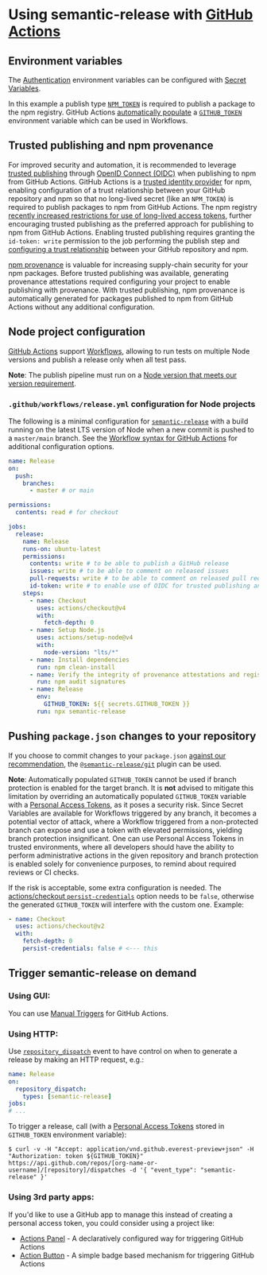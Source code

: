 # Using semantic-release with [GitHub Actions](https://help.github.com/en/categories/automating-your-workflow-with-github-actions)

## Environment variables

The [Authentication](../../usage/ci-configuration.md#authentication) environment variables can be configured with [Secret Variables](https://docs.github.com/en/actions/reference/encrypted-secrets).

In this example a publish type [`NPM_TOKEN`](https://docs.npmjs.com/creating-and-viewing-authentication-tokens) is required to publish a package to the npm registry. GitHub Actions [automatically populate](https://docs.github.com/en/actions/security-guides/automatic-token-authentication) a [`GITHUB_TOKEN`](https://help.github.com/en/articles/creating-a-personal-access-token-for-the-command-line) environment variable which can be used in Workflows.

## Trusted publishing and npm provenance

For improved security and automation, it is recommended to leverage [trusted publishing](https://docs.npmjs.com/trusted-publishers) through [OpenID Connect (OIDC)](https://docs.github.com/en/actions/deployment/security-hardening-your-deployments/about-security-hardening-with-openid-connect) when publishing to npm from GitHub Actions.
GitHub Actions is a [trusted identity provider](https://docs.npmjs.com/trusted-publishers#identity-providers) for npm, enabling configuration of a trust relationship between your GitHub repository and npm so that no long-lived secret (like an `NPM_TOKEN`) is required to publish packages to npm from GitHub Actions.
The npm registry [recently increased restrictions for use of long-lived access tokens](https://github.blog/changelog/2025-09-29-strengthening-npm-security-important-changes-to-authentication-and-token-management/), further encouraging trusted publishing as the preferred approach for publishing to npm from GitHub Actions.
Enabling trusted publishing requires granting the `id-token: write` permission to the job performing the publish step and [configuring a trust relationship](https://docs.npmjs.com/trusted-publishers#step-1-add-a-trusted-publisher-on-npmjscom) between your GitHub repository and npm.

[npm provenance](https://docs.npmjs.com/generating-provenance-statements) is valuable for increasing supply-chain security for your npm packages.
Before trusted publishing was available, generating provenance attestations required configuring your project to enable publishing with provenance.
With trusted publishing, npm provenance is automatically generated for packages published to npm from GitHub Actions without any additional configuration.

## Node project configuration

[GitHub Actions](https://github.com/features/actions) support [Workflows](https://help.github.com/en/articles/configuring-workflows), allowing to run tests on multiple Node versions and publish a release only when all test pass.

**Note**: The publish pipeline must run on a [Node version that meets our version requirement](../../support/node-version.md).

### `.github/workflows/release.yml` configuration for Node projects

The following is a minimal configuration for [`semantic-release`](https://github.com/semantic-release/semantic-release) with a build running on the latest LTS version of Node when a new commit is pushed to a `master/main` branch.
See the [Workflow syntax for GitHub Actions](https://docs.github.com/en/actions/writing-workflows/workflow-syntax-for-github-actions) for additional configuration options.

```yaml
name: Release
on:
  push:
    branches:
      - master # or main

permissions:
  contents: read # for checkout

jobs:
  release:
    name: Release
    runs-on: ubuntu-latest
    permissions:
      contents: write # to be able to publish a GitHub release
      issues: write # to be able to comment on released issues
      pull-requests: write # to be able to comment on released pull requests
      id-token: write # to enable use of OIDC for trusted publishing and npm provenance
    steps:
      - name: Checkout
        uses: actions/checkout@v4
        with:
          fetch-depth: 0
      - name: Setup Node.js
        uses: actions/setup-node@v4
        with:
          node-version: "lts/*"
      - name: Install dependencies
        run: npm clean-install
      - name: Verify the integrity of provenance attestations and registry signatures for installed dependencies
        run: npm audit signatures
      - name: Release
        env:
          GITHUB_TOKEN: ${{ secrets.GITHUB_TOKEN }}
        run: npx semantic-release
```

## Pushing `package.json` changes to your repository

If you choose to commit changes to your `package.json` [against our recommendation](../../support/FAQ.md#making-commits-during-the-release-process-adds-significant-complexity), the [`@semantic-release/git`](https://github.com/semantic-release/git) plugin can be used.

**Note**: Automatically populated `GITHUB_TOKEN` cannot be used if branch protection is enabled for the target branch.
It is **not** advised to mitigate this limitation by overriding an automatically populated `GITHUB_TOKEN` variable with a [Personal Access Tokens](https://help.github.com/en/github/authenticating-to-github/creating-a-personal-access-token-for-the-command-line), as it poses a security risk.
Since Secret Variables are available for Workflows triggered by any branch, it becomes a potential vector of attack, where a Workflow triggered from a non-protected branch can expose and use a token with elevated permissions, yielding branch protection insignificant.
One can use Personal Access Tokens in trusted environments, where all developers should have the ability to perform administrative actions in the given repository and branch protection is enabled solely for convenience purposes, to remind about required reviews or CI checks.

If the risk is acceptable, some extra configuration is needed. The [actions/checkout `persist-credentials`](https://github.com/marketplace/actions/checkout#usage) option needs to be `false`, otherwise the generated `GITHUB_TOKEN` will interfere with the custom one. Example:

```yaml
- name: Checkout
  uses: actions/checkout@v2
  with:
    fetch-depth: 0
    persist-credentials: false # <--- this
```

## Trigger semantic-release on demand

### Using GUI:

You can use [Manual Triggers](https://github.blog/changelog/2020-07-06-github-actions-manual-triggers-with-workflow_dispatch/) for GitHub Actions.

### Using HTTP:

Use [`repository_dispatch`](https://docs.github.com/en/actions/reference/events-that-trigger-workflows#repository_dispatch) event to have control on when to generate a release by making an HTTP request, e.g.:

```yaml
name: Release
on:
  repository_dispatch:
    types: [semantic-release]
jobs:
# ...
```

To trigger a release, call (with a [Personal Access Tokens](https://help.github.com/en/github/authenticating-to-github/creating-a-personal-access-token-for-the-command-line) stored in `GITHUB_TOKEN` environment variable):

```
$ curl -v -H "Accept: application/vnd.github.everest-preview+json" -H "Authorization: token ${GITHUB_TOKEN}" https://api.github.com/repos/[org-name-or-username]/[repository]/dispatches -d '{ "event_type": "semantic-release" }'
```

### Using 3rd party apps:

If you'd like to use a GitHub app to manage this instead of creating a personal access token, you could consider using a project like:

- [Actions Panel](https://www.actionspanel.app/) - A declaratively configured way for triggering GitHub Actions
- [Action Button](https://github-action-button.web.app/#details) - A simple badge based mechanism for triggering GitHub Actions
